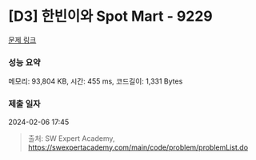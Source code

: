 # [D3] 한빈이와 Spot Mart - 9229 

[문제 링크](https://swexpertacademy.com/main/code/problem/problemDetail.do?contestProbId=AW8Wj7cqbY0DFAXN) 

### 성능 요약

메모리: 93,804 KB, 시간: 455 ms, 코드길이: 1,331 Bytes

### 제출 일자

2024-02-06 17:45



> 출처: SW Expert Academy, https://swexpertacademy.com/main/code/problem/problemList.do